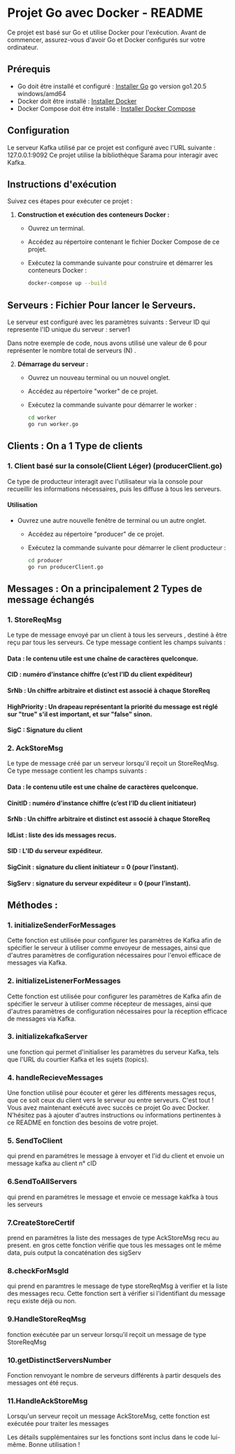 # Projet Go avec Docker - README

Ce projet est basé sur Go et utilise Docker pour l'exécution. Avant de commencer, assurez-vous d'avoir Go et Docker configurés sur votre ordinateur.

## Prérequis

- Go doit être installé et configuré : [Installer Go](https://golang.org/doc/install) go version go1.20.5 windows/amd64
- Docker doit être installé : [Installer Docker](https://docs.docker.com/get-docker/)
- Docker Compose doit être installé : [Installer Docker Compose](https://docs.docker.com/compose/install/)
## Configuration
Le serveur Kafka utilisé par ce projet est configuré avec l'URL suivante : 127.0.0.1:9092
Ce projet utilise la bibliothèque Sarama pour interagir avec Kafka.

## Instructions d'exécution

Suivez ces étapes pour exécuter ce projet :

1. **Construction et exécution des conteneurs Docker :**

   - Ouvrez un terminal.

   - Accédez au répertoire contenant le fichier Docker Compose de ce projet.

   - Exécutez la commande suivante pour construire et démarrer les conteneurs Docker :
     
     ```bash
     docker-compose up --build
     ```

## Serveurs : Fichier Pour lancer le Serveurs.
Le serveur est configuré avec les paramètres suivants :
Serveur ID qui represente l'ID unique du serveur   : server1

Dans notre exemple de code, nous avons utilisé une valeur de 6 pour représenter le nombre total de serveurs (N) .

2. **Démarrage du serveur :**

   - Ouvrez un nouveau terminal ou un nouvel onglet.

   - Accédez au répertoire "worker" de ce projet.

   - Exécutez la commande suivante pour démarrer le worker :
     
     ```bash
     cd worker
     go run worker.go
     ```
## Clients : On a 1 Type de clients

### 1. Client basé sur la console(Client Léger) (producerClient.go)

Ce type de producteur interagit avec l'utilisateur via la console pour recueillir les informations nécessaires, puis les diffuse à tous les serveurs.

#### Utilisation

- Ouvrez une autre nouvelle fenêtre de terminal ou un autre onglet.

   - Accédez au répertoire "producer" de ce projet.

   - Exécutez la commande suivante pour démarrer le client producteur :
     
     ```bash
     cd producer
     go run producerClient.go

## Messages : On a principalement 2 Types de message échangés
### 1. StoreReqMsg
Le type de message envoyé par un client à tous les serveurs , destiné à être reçu par tous les serveurs.
Ce type message contient les champs suivants :
#### Data : le contenu utile est une chaîne de caractères quelconque.
#### CID : numéro d’instance chiffre (c’est l’ID du client expéditeur)
#### SrNb : Un chiffre arbitraire et distinct est associé à chaque StoreReq
#### HighPriority : Un drapeau représentant la priorité du message est réglé sur "true" s'il est important, et sur "false" sinon.
#### SigC : Signature du client
### 2. AckStoreMsg
Le type de message créé par un serveur lorsqu'il reçoit un StoreReqMsg.
Ce type message contient les champs suivants :
#### Data : le contenu utile est une chaîne de caractères quelconque.
#### CinitID : numéro d’instance chiffre (c’est l’ID du client initiateur)
#### SrNb : Un chiffre arbitraire et distinct est associé à chaque StoreReq
#### IdList : liste des ids messages recus.
#### SID : L'ID du serveur expéditeur.
#### SigCinit : signature du client initiateur = 0 (pour l’instant).
#### SigServ : signature du serveur expéditeur  = 0 (pour l’instant).
## Méthodes :
### 1. initializeSenderForMessages
Cette fonction est utilisée pour configurer les paramètres de Kafka afin de spécifier le serveur à utiliser comme envoyeur de messages, ainsi que d'autres paramètres de configuration nécessaires pour l'envoi efficace de messages via Kafka.
### 2. initializeListenerForMessages
Cette fonction est utilisée pour configurer les paramètres de Kafka afin de spécifier le serveur à utiliser comme récepteur de messages, ainsi que d'autres paramètres de configuration nécessaires pour la réception efficace de messages via Kafka.
### 3. initializekafkaServer
une fonction qui permet d'initialiser les paramètres du serveur Kafka, tels que l'URL du courtier Kafka et les sujets (topics).
### 4. handleRecieveMessages
Une fonction utilisé pour écouter et gérer les différents messages reçus, que ce soit ceux du client vers le serveur ou entre serveurs.
C'est tout ! Vous avez maintenant exécuté avec succès ce projet Go avec Docker. N'hésitez pas à ajouter d'autres instructions ou informations pertinentes à ce README en fonction des besoins de votre projet.
### 5. SendToClient
qui prend en paramétres le message à envoyer et l'id du client et envoie un message kafka au client n° cID
### 6.SendToAllServers
qui prend en paramétres le message et envoie ce message kakfka à tous les serveurs
### 7.CreateStoreCertif
prend en paramétres la liste des messages de type AckStoreMsg recu au present.
en gros cette fonction vérifie que tous les messages ont le même data, puis output la concaténation des sigServ
### 8.checkForMsgId
qui prend en paramtres le message de type storeReqMsg à verifier et la liste des messages recu.
Cette fonction sert à vérifier si l'identifiant du message reçu existe déjà ou non.
### 9.HandleStoreReqMsg
fonction exécutée par un serveur lorsqu’il reçoit un message de type StoreReqMsg 
### 10.getDistinctServersNumber 
Fonction renvoyant le nombre de serveurs différents à partir desquels des messages ont été reçus.
### 11.HandleAckStoreMsg
Lorsqu'un serveur reçoit un message AckStoreMsg, cette fonction est exécutée pour traiter les messages

Les détails supplémentaires sur les fonctions sont inclus dans le code lui-même.
Bonne utilisation !


